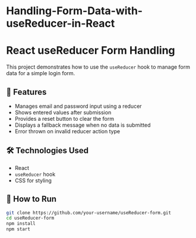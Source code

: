 # Handling-Form-Data-with-useReducer-in-React
# React useReducer Form Handling

This project demonstrates how to use the `useReducer` hook to manage form data for a simple login form.

## 🚀 Features

- Manages email and password input using a reducer
- Shows entered values after submission
- Provides a reset button to clear the form
- Displays a fallback message when no data is submitted
- Error thrown on invalid reducer action type

## 🛠 Technologies Used

- React
- `useReducer` hook
- CSS for styling

## 🧪 How to Run

```bash
git clone https://github.com/your-username/useReducer-form.git
cd useReducer-form
npm install
npm start
